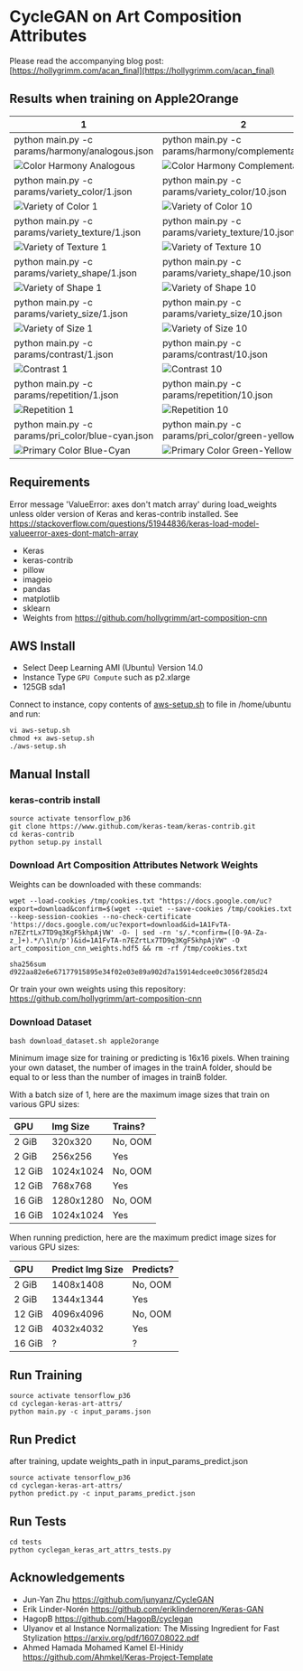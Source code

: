 # CycleGAN on Art Composition Attributes

Please read the accompanying blog post: [https://hollygrimm.com/acan_final](https://hollygrimm.com/acan_final)

## Results when training on Apple2Orange

1 | 2
------------ | -------------
python main.py -c params/harmony/analogous.json | python main.py -c params/harmony/complementary.json
![Color Harmony Analogous](assets/200_256_1e-04_1_harmony_analogous_10.0.png) | ![Color Harmony Complementary](assets/200_256_1e-04_1_harmony_complementary_10.0.png)
python main.py -c params/variety_color/1.json | python main.py -c params/variety_color/10.json
![Variety of Color 1](assets/cyclegan_968_.7_variety_color_1_10.0.png) | ![Variety of Color 10](assets/cyclegan_968_variety_color_10_10.0.png)
python main.py -c params/variety_texture/1.json | python main.py -c params/variety_texture/10.json
![Variety of Texture 1](assets/200_256_1e-04_1_variety_texture_1_10.0.png) | ![Variety of Texture 10](assets/200_256_1e-04_1_variety_texture_10_10.0.png)
python main.py -c params/variety_shape/1.json | python main.py -c params/variety_shape/10.json
![Variety of Shape 1](assets/cyclegan_77_.7_variety_shape_1_1.0.png) | ![Variety of Shape 10](assets/cyclegan_419_.7_variety_shape_10_10.0.png)
python main.py -c params/variety_size/1.json | python main.py -c params/variety_size/10.json
![Variety of Size 1](assets/cyclegan_968_.7_variety_size_1_10.0.png) | ![Variety of Size 10](assets/cyclegan_968_.7_variety_size_10_10.0.png)
python main.py -c params/contrast/1.json | python main.py -c params/contrast/10.json
![Contrast 1](assets/cyclegan_419_.7_contrast_1_10.0.png) | ![Contrast 10](assets/cyclegan_968_.7_contrast_10_10.0.png)
python main.py -c params/repetition/1.json | python main.py -c params/repetition/10.json
![Repetition 1](assets/200_256_1e-04_1_repetition_1_10.png) | ![Repetition 10](assets/200_256_1e-04_1_repetition_10_10.0.png)
python main.py -c params/pri_color/blue-cyan.json | python main.py -c params/pri_color/green-yellow.json
![Primary Color Blue-Cyan](assets/200_256_1e-04_1_pri_color_blue-cyan_10.0.png) | ![Primary Color Green-Yellow](assets/200_256_1e-04_1_pri_color_green-yellow_10.0.png)

## Requirements

Error message 'ValueError: axes don't match array' during load_weights unless older version of Keras and keras-contrib installed. See https://stackoverflow.com/questions/51944836/keras-load-model-valueerror-axes-dont-match-array

* Keras
* keras-contrib
* pillow
* imageio
* pandas
* matplotlib
* sklearn
* Weights from https://github.com/hollygrimm/art-composition-cnn

## AWS Install
* Select Deep Learning AMI (Ubuntu) Version 14.0
* Instance Type `GPU Compute` such as p2.xlarge
* 125GB sda1

Connect to instance, copy contents of [aws-setup.sh](aws-setup.sh) to file in /home/ubuntu and run:
```
vi aws-setup.sh
chmod +x aws-setup.sh
./aws-setup.sh
```

## Manual Install
### keras-contrib install
```
source activate tensorflow_p36
git clone https://www.github.com/keras-team/keras-contrib.git
cd keras-contrib
python setup.py install
```

### Download Art Composition Attributes Network Weights
Weights can be downloaded with these commands:
```
wget --load-cookies /tmp/cookies.txt "https://docs.google.com/uc?export=download&confirm=$(wget --quiet --save-cookies /tmp/cookies.txt --keep-session-cookies --no-check-certificate 'https://docs.google.com/uc?export=download&id=1A1FvTA-n7EZrtLx7TD9q3KgF5khpAjVW' -O- | sed -rn 's/.*confirm=([0-9A-Za-z_]+).*/\1\n/p')&id=1A1FvTA-n7EZrtLx7TD9q3KgF5khpAjVW" -O art_composition_cnn_weights.hdf5 && rm -rf /tmp/cookies.txt

sha256sum d922aa82e6e67177915895e34f02e03e89a902d7a15914edcee0c3056f285d24
```

Or train your own weights using this repository: https://github.com/hollygrimm/art-composition-cnn

### Download Dataset
```
bash download_dataset.sh apple2orange
```

Minimum image size for training or predicting is 16x16 pixels. When training your own dataset, the number of images in the trainA folder, should be equal to or less than the number of images in trainB folder.

With a batch size of 1, here are the maximum image sizes that train on various GPU sizes:

| GPU        | Img Size    | Trains?  |
|:------------- |:-------------|:-----|
|2 GiB|320x320|No, OOM|
|2 GiB|256x256|Yes|
|12 GiB|1024x1024|No, OOM|
|12 GiB|768x768|Yes|
|16 GiB|1280x1280|No, OOM|
|16 GiB|1024x1024|Yes|

When running prediction, here are the maximum predict image sizes for various GPU sizes:

| GPU        | Predict Img Size    | Predicts? |
|:------------- |:-------------|:-----|
|2 GiB|1408x1408|No, OOM|
|2 GiB|1344x1344|Yes|
|12 GiB|4096x4096|No, OOM|
|12 GiB|4032x4032|Yes|
|16 GiB|?|?|



## Run Training
```
source activate tensorflow_p36
cd cyclegan-keras-art-attrs/
python main.py -c input_params.json
```

## Run Predict

after training, update weights_path in input_params_predict.json

```
source activate tensorflow_p36
cd cyclegan-keras-art-attrs/
python predict.py -c input_params_predict.json
```

## Run Tests
```
cd tests
python cyclegan_keras_art_attrs_tests.py
```


## Acknowledgements

* Jun-Yan Zhu https://github.com/junyanz/CycleGAN
* Erik Linder-Norén https://github.com/eriklindernoren/Keras-GAN
* HagopB https://github.com/HagopB/cyclegan
* Ulyanov et al Instance Normalization: The Missing Ingredient for Fast Stylization https://arxiv.org/pdf/1607.08022.pdf
* Ahmed Hamada Mohamed Kamel El-Hinidy https://github.com/Ahmkel/Keras-Project-Template



